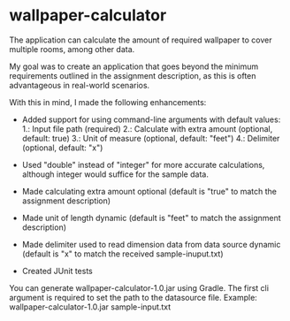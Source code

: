 # wallpaper-calculator

The application can calculate the amount of required wallpaper to cover multiple rooms, among other data.

My goal was to create an application that goes beyond the minimum requirements outlined in the assignment description,
as this is often advantageous in real-world scenarios.

With this in mind, I made the following enhancements:

- Added support for using command-line arguments with default values:
  1.: Input file path (required)
  2.: Calculate with extra amount (optional, default: true)
  3.: Unit of measure (optional, default: "feet")
  4.: Delimiter (optional, default: "x")

- Used "double" instead of "integer" for more accurate calculations, although integer would suffice for the sample
  data.
- Made calculating extra amount optional (default is "true" to match the assignment description)
- Made unit of length dynamic (default is "feet" to match the assignment description)
- Made delimiter used to read dimension data from data source dynamic (default is "x" to match the received
  sample-inuput.txt)

- Created JUnit tests

You can generate wallpaper-calculator-1.0.jar using Gradle.
The first cli argument is required to set the path to the datasource file.
Example: wallpaper-calculator-1.0.jar sample-input.txt
